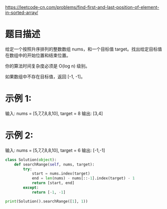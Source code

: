 https://leetcode-cn.com/problems/find-first-and-last-position-of-element-in-sorted-array/
# 题目描述
给定一个按照升序排列的整数数组 nums，和一个目标值 target。找出给定目标值在数组中的开始位置和结束位置。

你的算法时间复杂度必须是 O(log n) 级别。

如果数组中不存在目标值，返回 [-1, -1]。

# 示例 1:
输入: nums = [5,7,7,8,8,10], target = 8
输出: [3,4]

# 示例 2:
输入: nums = [5,7,7,8,8,10], target = 6
输出: [-1,-1]

```python
class Solution(object):
    def searchRange(self, nums, target):
        try:
            start = nums.index(target)
            end = len(nums) - nums[::-1].index(target) - 1
            return [start, end]
        except:
            return [-1, -1]

print(Solution().searchRange([1], 1))
```
